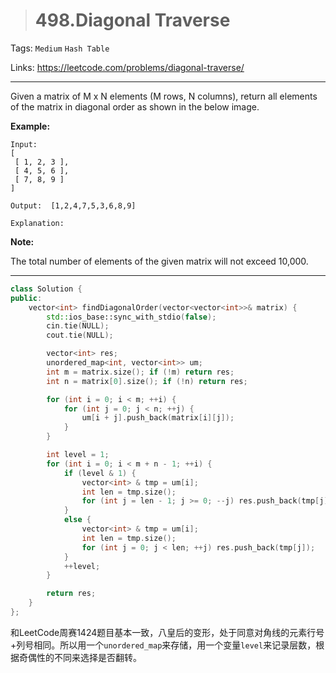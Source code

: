 > # 498.Diagonal Traverse

Tags: `Medium` `Hash Table`

Links: https://leetcode.com/problems/diagonal-traverse/

----

Given a matrix of M x N elements (M rows, N columns), return all elements of the matrix in diagonal order as shown in the below image.

**Example:**

```
Input:
[
 [ 1, 2, 3 ],
 [ 4, 5, 6 ],
 [ 7, 8, 9 ]
]

Output:  [1,2,4,7,5,3,6,8,9]

Explanation:
```

**Note:**

The total number of elements of the given matrix will not exceed 10,000.

------

```c++
class Solution {
public:
    vector<int> findDiagonalOrder(vector<vector<int>>& matrix) {
        std::ios_base::sync_with_stdio(false);
	    cin.tie(NULL);
	    cout.tie(NULL);

        vector<int> res;
        unordered_map<int, vector<int>> um;
        int m = matrix.size(); if (!m) return res;
        int n = matrix[0].size(); if (!n) return res;

        for (int i = 0; i < m; ++i) {
            for (int j = 0; j < n; ++j) {
                um[i + j].push_back(matrix[i][j]);
            }
        }

        int level = 1;
        for (int i = 0; i < m + n - 1; ++i) {
            if (level & 1) {
                vector<int> & tmp = um[i];
                int len = tmp.size();
                for (int j = len - 1; j >= 0; --j) res.push_back(tmp[j]); 
            }
            else {
                vector<int> & tmp = um[i];
                int len = tmp.size();
                for (int j = 0; j < len; ++j) res.push_back(tmp[j]);
            }
            ++level;
        }

        return res;
    }
};
```

和LeetCode周赛1424题目基本一致，八皇后的变形，处于同意对角线的元素行号+列号相同。所以用一个`unordered_map`来存储，用一个变量`level`来记录层数，根据奇偶性的不同来选择是否翻转。